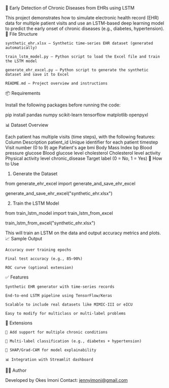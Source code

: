🧠 Early Detection of Chronic Diseases from EHRs using LSTM

This project demonstrates how to simulate electronic health record (EHR) data for multiple patient visits and use an LSTM-based deep learning model to predict the early onset of chronic diseases (e.g., diabetes, hypertension).
📁 File Structure

    synthetic_ehr.xlsx – Synthetic time-series EHR dataset (generated automatically)

    train_lstm_model.py – Python script to load the Excel file and train the LSTM model

    generate_ehr_excel.py – Python script to generate the synthetic dataset and save it to Excel

    README.md – Project overview and instructions

📦 Requirements

Install the following packages before running the code:

pip install pandas numpy scikit-learn tensorflow matplotlib openpyxl

📊 Dataset Overview

Each patient has multiple visits (time steps), with the following features:
Column	Description
patient_id	Unique identifier for each patient
timestep	Visit number (0 to 9)
age	Patient's age
bmi	Body Mass Index
bp	Blood pressure
glucose	Blood glucose level
cholesterol	Cholesterol level
activity	Physical activity level
chronic_disease	Target label (0 = No, 1 = Yes)
🚀 How to Use
1. Generate the Dataset

from generate_ehr_excel import generate_and_save_ehr_excel

generate_and_save_ehr_excel("synthetic_ehr.xlsx")

2. Train the LSTM Model

from train_lstm_model import train_lstm_from_excel

train_lstm_from_excel("synthetic_ehr.xlsx")

This will train an LSTM on the data and output accuracy metrics and plots.
📈 Sample Output

    Accuracy over training epochs

    Final test accuracy (e.g., 85–90%)

    ROC curve (optional extension)

✅ Features

    Synthetic EHR generator with time-series records

    End-to-end LSTM pipeline using TensorFlow/Keras

    Scalable to include real datasets like MIMIC-III or eICU

    Easy to modify for multiclass or multi-label problems

🧩 Extensions

    🔄 Add support for multiple chronic conditions

    🎯 Multi-label classification (e.g., diabetes + hypertension)

    🧠 SHAP/Grad-CAM for model explainability

    📊 Integration with Streamlit dashboard

👨‍💻 Author

Developed by Okes Imoni
Contact: jennyimoni@gmail.com 
